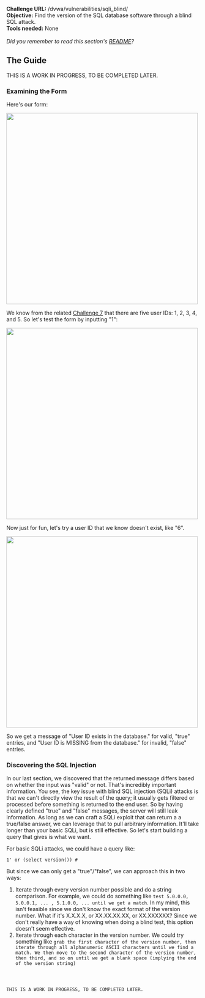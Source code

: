 <b>Challenge URL:</b> /dvwa/vulnerabilities/sqli_blind/
<br>
<b>Objective:</b> Find the version of the SQL database software through a blind SQL attack.
<br>
<b>Tools needed:</b> None
<br><br>
<i>Did you remember to read this section's <a href="https://github.com/mrudy/dvwa-guide-2019/blob/master/low/README.md">README</a>?</i>

<h2><b>The Guide</b></h2>

THIS IS A WORK IN PROGRESS, TO BE COMPLETED LATER.

<h3><b>Examining the Form</b></h3>

Here's our form:

<img src="https://github.com/keewenaw/dvwa-guide-2019/blob/master/low/screenshots/sqlibform.png" width="500">

We know from the related <a href="https://github.com/keewenaw/dvwa-guide-2019/blob/master/low/Challenge%2007:%20SQL%20Injection.md" target="_blank">Challenge 7</a> that there are five user IDs: 1, 2, 3, 4, and 5. So let's test the form by inputting "1":

<img src="https://github.com/keewenaw/dvwa-guide-2019/blob/master/low/screenshots/sqlibtestt.png" width="500">

Now just for fun, let's try a user ID that we know doesn't exist, like "6".

<img src="https://github.com/keewenaw/dvwa-guide-2019/blob/master/low/screenshots/sqlibtestf2.png" width="500">

So we get a message of "User ID exists in the database." for valid, "true" entries, and "User ID is MISSING from the database." for invalid, "false" entries. 

<h3><b>Discovering the SQL Injection</b></h3>

In our last section, we discovered that the returned message differs based on whether the input was "valid" or not. That's incredibly important information. You see, the key issue with blind SQL injection (SQLi) attacks is that we can't directly view the result of the query; it usually gets filtered or processed before something is returned to the end user. So by having clearly defined "true" and "false" messages, the server will still leak information. As long as we can craft a SQLi exploit that can return a a true/false answer, we can leverage that to pull arbitrary information. It'll take longer than your basic SQLi, but is still effective. So let's start building a query that gives is what we want.

For basic SQLi attacks, we could have a query like:

<code>1' or (select version()) #</code>

But since we can only get a "true"/"false", we can approach this in two ways:

<ol type="1">
  <li>Iterate through every version number possible and do a string comparison. For example, we could do something like <code>test 5.0.0.0, 5.0.0.1, ... , 5.1.0.0, ... until we get a match</code>. In my mind, this isn't feasible since we don't know the exact format of the version number. What if it's X.X.X.X, or XX.XX.XX.XX, or XX.XXXXXX? Since we don't really have a way of knowing when doing a blind test, this option doesn't seem effective.</li>
  <li>Iterate through each character in the version number. We could try something like <code>grab the first character of the version number, then iterate through all alphanumeric ASCII characters until we find a match. We then move to the second character of the version number, then third, and so on until we get a blank space (implying the end of the version string)</code.</li>
</ol>

THIS IS A WORK IN PROGRESS, TO BE COMPLETED LATER.
